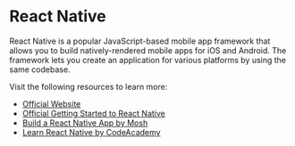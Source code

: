 # React Native

React Native is a popular JavaScript-based mobile app framework that allows you to build natively-rendered mobile apps for iOS and Android. The framework lets you create an application for various platforms by using the same codebase.

Visit the following resources to learn more:

- [Official Website](https://reactnative.dev/)
- [Official Getting Started to React Native](https://reactnative.dev/docs/getting-started)
- [Build a React Native App by Mosh](https://www.youtube.com/watch?v=0-S5a0eXPoc)
- [Learn React Native by CodeAcademy](https://www.codecademy.com/learn/learn-react-native)
